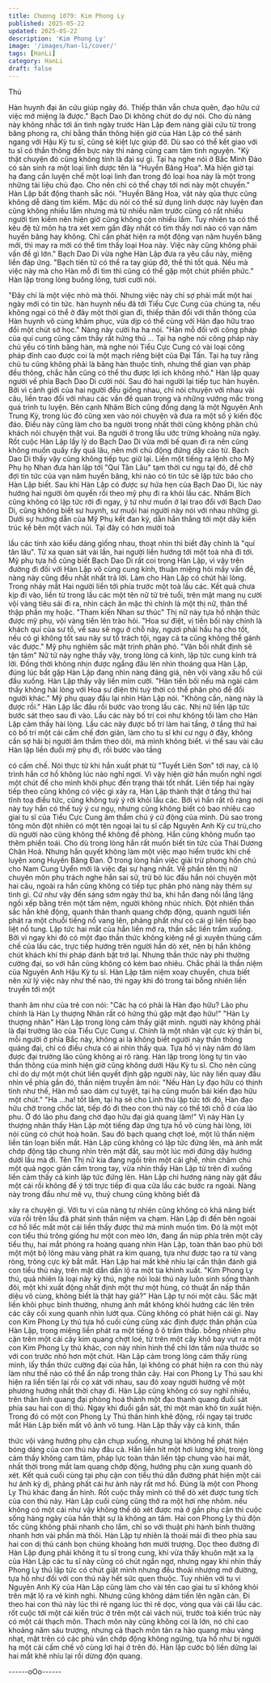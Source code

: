 ```yaml
---
title: Chương 1079: Kim Phong Ly
published: 2025-05-22
updated: 2025-05-22
description: 'Kim Phong Ly'
image: '/images/han-li/cover/'
tags: [HanLi]
category: HanLi
draft: false
---
```


Thú

Hàn huynh đại ân cứu giúp ngày đó. Thiếp thân vẫn chưa quên,
đạo hữu cứ việc mở miệng là được." Bạch Dao Di không chút do
dự nói.
Cho dù nàng này không nhắc tới ân tình ngày trước Hàn Lập đem
nàng giải cứu từ trong băng phong ra, chỉ bằng thần thông hiện
giờ của Hàn Lập có thể sánh ngang với Hậu Kỳ tu sĩ, cũng sẽ kiệt
lực giúp đỡ. Dù sao có thể kết giao với tu sĩ có thần thông đến
bực này thì nàng cũng cam tâm tình nguyện.
"Kỳ thật chuyện đó cũng không tính là đại sự gì. Tại hạ nghe nói ở
Bắc Minh Đảo có sản sinh ra một loại linh dược tên là "Huyền
Băng Hoa". Mà hiện giờ tại hạ đang cần luyện chế một loại linh
đan trong đó loại hoa này là một trong những tài liệu chủ đạo.
Cho nên chỉ có thể chạy tới nơi này một chuyến." Hàn Lập bất
động thanh sắc nói.
"Huyền Băng Hoa, vật này qủa thực cũng không dễ dàng tìm
kiếm. Mặc dù nói có thể sử dụng linh dược này luyện đan cũng
không nhiều lắm nhưng mà từ nhiều năm trước cũng có rất nhiều
người tìm kiếm nên hiện giờ cũng không còn nhiều lắm. Tuy
nhiên ta có thể kêu đệ tử môn hạ tra xét xem gần đây nhất có tìm
thấy nơi nào có vạn năm huyền băng hay không. Chỉ cần phát
hiện ra một động vạn năm huyền băng mới, thì may ra mới có thể
tìm thấy loại Hoa này. Việc này cũng không phải vấn đề gì lớn."
Bạch Dao Di vừa nghe Hàn Lập đưa ra yêu cầu này, miệng liền
đáp ứng.
"Bạch tiên tử có thể ra tay giúp đỡ, thế thì tốt quá. Nếu mà việc
này mà cho Hàn mỗ đi tìm thì cũng có thể gặp một chút phiền
phức." Hàn lập trong lòng buông lỏng, tươi cười nói.

"Đây chỉ là một việc nhỏ mà thôi. Nhưng việc này chỉ sợ phải mất
một hai ngày mới có tin tức. hàn huynh nếu đã tới Tiểu Cực Cung
của chúng ta, nếu không ngại có thể ở đây một thời gian đi, thiếp
thân đối với thần thông của Hàn huynh vô cùng khâm phục, vừa
dịp có thể cùng với Hàn đạo hữu trao đổi một chút sở học." Nàng
này cười ha ha nói.
"Hàn mỗ đối với công pháp của quí cung cũng cảm thấy rất hứng
thú … Tại hạ nghe nói công pháp này chủ yếu có tính băng hàn,
mà nghe nói Tiểu Cực Cung có vài loại công pháp đỉnh cao được
coi là một mạch riêng biệt của Đại Tấn. Tại hạ tuy rằng chủ tu
cũng không phải là băng hàn thuộc tính, nhưng thế gian vạn pháp
đều thông, chắc hẳn cũng có thể thu được lợi ích không nhỏ."
Hàn lập quay người về phía Bạch Dao Di cười nói. Sau đó hai
người lại tiếp tục hàn huyên.
Bởi vì cảnh giới của hai người đều giống nhau, chỉ nói chuyện với
nhau vài câu, liền trao đổi với nhau các vấn đề quan trọng và
những vướng mắc trong quá trình tu luyện. Bên cạnh Nhâm Bích
cũng đồng dạng là một Nguyên Anh Trung Kỳ, trong lúc đó cũng
xen vào nói chuyện và đưa ra một số ý kiến độc đáo. Điều này
cũng làm cho ba người trong nhất thời cũng không phân chủ
khách nói chuyện thật vui. Ba người ở trong lầu ước trừng khoảng
nửa ngày. Rốt cuộc Hàn Lập lấy lý do Bạch Dao Di vừa mới bế
quan đi ra nên cũng không muốn quấy rầy quá lâu, nên mới chủ
động đứng dậy cáo từ. Bạch Dao Di thấy vậy cũng không tiếp tục
giữ lại. Liền một tiếng ra lệnh cho Mỹ Phụ họ Nhan đưa hàn lập
tới "Quí Tân Lâu" tạm thời cư ngụ tại đó, để chờ đợi tin tức của
vạn năm huyền băng, khi nào có tin tức sẽ lập tức báo cho Hàn
Lập biết.
Sau khi Hàn Lập có được sự hứa hẹn của Bạch Dao Di, lúc này
hướng hai người ôm quyền rồi theo mỹ phụ đi ra khỏi lầu các.
Nhâm Bích cũng không có lập tức rời đi ngay, ý tứ như muốn ở lại
trao đổi với Bạch Dao Di, cũng không biết sư huynh, sư muội hai
người này nói với nhau những gì.
Dưới sự hướng dẫn của Mỹ Phụ kết đan kỳ, dẫn hắn thẳng tới
một dãy kiến trúc kề bên một vách núi. Tại đây có hơn mười toà

lầu các tinh xảo kiểu dáng giống nhau, thoạt nhìn thì biết đây
chính là "quí tân lâu".
Từ xa quan sát vài lần, hai người liền hướng tới một toà nhà đi tới.
Mỹ phụ tựa hồ cũng biết Bạch Dao Di rất coi trọng Hàn Lập, vì
vậy trên đường đi đối với Hàn Lập vô cùng cung kính, thuận
miệng hỏi mấy vấn đề, nàng này cũng đều nhất nhất trả lời. Làm
cho Hàn Lập có chút hài lòng.
Trong nháy mắt Hai người liền tới phía trước một toà lầu các. Kết
quả chưa kịp đi vào, liền từ trong lầu các một tên nữ tử trẻ tuổi,
trên mặt mang nụ cười vội vàng tiêu sái đi ra, nhìn cách ăn mặc
thì chính là một thị nữ, thân thể thập phần mỵ hoặc.
"Tham kiến Nhan sư thúc" Thị nữ này tựa hồ nhận thức được mỹ
phụ, vội vàng tiến lên trào hỏi.
"Hoa sư điệt, vị tiền bối này chính là khách quí của sư tổ, vể sau
sẽ ngụ ở chỗ này, ngươi phải hầu hạ cho tốt, nếu có gì không tốt
sau này sư tổ trách tội, ngay cả ta cũng không thể gánh vác
được." Mỹ phụ nghiêm sắc mặt trịnh phân phó.
"Vãn bối nhất định sẽ tận tâm" Nữ tử này nghe thấy vậy, trong
lòng cả kinh, lập tức cung kính trả lời. Đồng thời không nhịn được
ngẩng đầu lên nhìn thoáng qua Hàn Lập, đúng lúc bắt gặp Hàn
Lập đang nhìn nàng đáng giá, nên vội vàng xấu hổ cúi đầu xuống.
Hàn Lập thấy vậy liền mỉm cười.
"Hàn tiền bối nếu mà ngài cảm thấy không hài lòng với Hoa sư
điện thì tuỳ thời có thể phân phó để đổi người khác." Mỹ phụ quay
đầu lại nhìn Hàn Lập nói.
"Không cần, nàng này là được rồi." Hàn Lập lắc đầu rồi bước vào
trong lầu các. Nhị nữ liền lập tức bước sát theo sau đi vào.
Lầu các này bố trí coi như không tồi làm cho Hàn Lập cảm thấy
hài lòng. Lầu các này được bố trí làm hai tầng, ở tầng thứ hai có
bố trí một cái cấm chế đơn giản, làm cho tu sĩ khi cư ngụ ở đây,
không cần sợ hãi bị người âm thầm theo dõi, mà mình không biết.
vì thế sau vài câu Hàn lập liền đuổi mỹ phụ đi, rồi bước vào tầng

có cấm chế. Nói thực từ khi hắn xuất phát từ "Tuyết Liên Sơn" tới
nay, cả lộ trình hắn cơ hồ không lúc nào nghỉ ngơi. Vì vậy hiện giờ
hắn muốn nghỉ ngơi một chút để cho mình khôi phục đến trạng
thái tốt nhất.
Liên tiếp hai ngày tiếp theo cũng không có việc gì xảy ra, Hàn Lập
thành thật ở tầng thứ hai tĩnh toạ điều tức, cũng không tuỳ ý rời
khỏi lầu các. Bởi vì hắn rất rõ ràng nơi này tuy hắn có thể tuỳ ý cư
ngụ, nhưng cũng không biết có bao nhiêu cao giai tu sĩ của Tiểu
Cực Cung âm thầm chú ý cử động của mình.
Dù sao trong tông môn đột nhiên có một tên ngoại lai tu sĩ cấp
Nguyên Anh Kỳ cư trú,cho dù người nào cũng không thể không
đề phòng. Hắn cũng không muốn tạo thêm phiền toái.
Cho dù trong lòng hắn rất muốn biết tin tức của Thái Dương Chân
Hoả. Nhưng hắn quyết không làm một việc mạo hiểm trước khi
chế luyện xong Huyền Băng Đan. Ở trong lòng hắn việc giải trừ
phong hồn chú cho Nam Cung Uyển mới là việc đại sự hạng nhất.
Về phần tên thị nữ chuyên môn phụ trách nghe hắn sai sử, trừ bỏ
lúc đầu hắn nói chuyện một hai câu, ngoài ra hắn cũng không có
tiếp tục phân phó nàng này thêm sự tình gì.
Cứ như vậy đến sáng sớm ngày thứ ba, khi hắn đang nồi lẳng
lặng ngồi xếp bằng trên một tấm nệm, người không nhúc nhích.
Đột nhiên thần sắc hắn khẽ động, quanh thân thanh quang chớp
động, quanh người liền phát ra một chuỗi tiếng nổ vang lên,
phảng phất như có cái gì liên tiếp bạo liệt nổ tung. Lập tức hai mắt
của hắn liền mở ra, thần sắc liền trầm xuống.
Bởi vì ngay khi đó có một đạo thần thức không kiêng nể gì xuyên
thủng cấm chế của lầu các, trực tiếp hướng trên người hắn dò xét,
nên bị hắn không chút khách khí thi pháp đánh bật trở lại.
Nhưng thần thức này phi thường cường đại, so với hắn cũng
không có kém bao nhiêu. Chắc phải là thần niệm của Nguyên Anh
Hậu Kỳ tu sĩ.
Hàn Lập tâm niệm xoay chuyển, chưa biết nên xử lý việc này như
thế nào, thì ngay khi đó trong tai bỗng nhiên liền truyền tới một

thanh âm như của trẻ con nói:
"Các hạ có phải là Hàn đạo hữu? Lão phu chính là Hàn Ly
thượng Nhân rất có hứng thú gặp mặt đạo hữu!"
"Hàn Ly thượng nhân" Hàn Lập trong lòng cảm thấy giật mình.
người này không phải là đại trưởng lão của Tiểu Cực Cung ư.
Chính là một nhân vật cực kỳ thần bí, mỗi người ở phía Bắc này,
không ai là không biết người này thần thông quảng đại, chỉ có
điều chưa có ai nhìn thấy qua. Tựa hồ vị này năm đó làm được
đại trưởng lão cũng không ai rõ ràng.
Hàn lập trong lòng tự tin vào thần thông của mình hiện giờ cũng
không dưới Hậu Kỳ tu sĩ. Cho nên cũng chỉ do dự một một chút
liền quyết định gặp người này, lúc này liền quay đầu nhìn về phía
gần đó, thần niệm truyền âm nói:
"Nếu Hàn Ly đạo hữu có thịnh tình như thế, Hàn mỗ sao dám cự
tuyệt, tại hạ cũng muốn bái kiến đạo hữu một chút."
"Ha …ha! tốt lắm, tại hạ sẽ cho Linh thú lập tức tới đó, Hàn đạo
hữu chờ trong chốc lát, tiếp đó đi theo con thú này có thể tới chỗ
ở của lão phu. Ở đó lão phu đang chờ đạo hữu đại giá quang
lâm!"
Vị này Hàn Ly thượng nhân thấy Hàn Lập một tiếng đáp ứng tựa
hồ vô cùng hài lòng, lời nói cũng có chút hoà hoãn.
Sau đó bạch quang chợt loé, một lũ thần niệm liền tán loạn biến
mất. Hàn Lập cũng không có lập tức đứng lên, mà ánh mắt chớp
động tập chung nhìn trên mặt đất, sau một lúc mới đứng dậy
hướng dưới lầu mà đi.
Tên Thị nữ kia đang ngồi trên một cái ghế, nhìn chăm chú một
quả ngọc giản cầm trong tay, vừa nhìn thấy Hàn Lập từ trên đi
xuống liền cảm thấy cả kinh lập tức đứng lên. Hàn Lập chỉ hướng
nàng này gật đầu một cái rồi không để ý tới trực tiếp đi qua cửa
lầu các bước ra ngoài.
Nàng này trong đầu như mê vụ, thuỷ chung cũng không biết đã

xảy ra chuyện gì. Với tu vi của nàng tự nhiên cũng không có khả
năng biết vừa rồi trên lầu đã phát sinh thần niệm va chạm.
Hàn Lập đi đến bên ngoài cơ hồ liếc mắt một cái liền thấy được
thứ mà mình muốn tìm. Đó là một một con tiểu thú trông giống hư
một con mèo lớn, đang ẩn núp phía trên một cây tiểu thụ, hai mắt
phóng ra hoàng quang nhìn Hàn Lập, toàn thân bao phủ bởi một
một bộ lông màu vàng phát ra kim quang, tựa như được tạo ra từ
vàng ròng, trông cực kỳ bắt mắt.
Hàn Lập hai mắt khẽ nhíu lại cẩn thận đánh giá con tiểu thú này,
trên mặt dần dần lộ ra một tia khinh xuất.
"Kim Phong Ly thú, quả nhiên là loại này kỳ thú, nghe nói loài thú
này luôn sinh sống thành đôi, một khi xuất động nhất định một thư
một hùng, có thuật ẩn nấp thần diệu vô cùng, không biết là thật
hay giả?" Hàn Lập tự nói một câu. Sắc mặt liền khôi phục bình
thường, nhưng ánh mắt không khỏi hướng các lên trên các cây
cối xung quanh nhìn lướt qua. Cũng không có phát hiện cái gì.
Nay con Kim Phong Ly thú tựa hồ cuối cùng cũng xác định được
thân phận của Hàn Lập, trong miệng liền phát ra một tiếng ô ô
trầm thấp. bỗng nhiên phụ cận trên một cái cây kim quang chợt
loé, từ trên một cây khô bay vụt ra một con Kim Phong Ly thú
khác, con này nhìn hình thể chỉ lớn tầm nửa thước so với con
trước nhỏ hơn một chút.
Hàn Lập cảm trong lòng cảm thấy rùng mình, lấy thần thức cường
đại của hắn, lại không có phát hiện ra con thú này làm như thế
nào có thể ẩn nấp trong thân cây. Hai con Phong Ly Thú sau khi
hiện ra liền tiến lại rồi cọ xát với nhau, sau đó xoay người hướng
về một phương hướng nhất thời chạy đi.
Hàn Lập cũng không có suy nghĩ nhiều, trên thân linh quang đại
phóng hoá thành một đạo thanh quang đuổi sát phía sau hai con
dị thú.
Ngay khi đuổi gần sát, thì một màn khó tin xuất hiện. Trong đó có
một con Phong Ly Thú thân hình khẽ động, rồi ngay tại trước mắt
Hàn Lập biến mất vô ảnh vô tung. Hàn Lập thấy vậy cả kinh, thần

thức vội vàng hướng phụ cận chụp xuống, nhưng lại không hề
phát hiện bóng dáng của con thú này đâu cả.
Hắn liền hít một hơi lương khí, trong lòng cảm thấy không cam
tâm, pháp lực toàn thân liền tập chung vào hai mắt, nhất thời
trong mắt lam quang chớp động, hướng phụ cận xung quanh dò
xét. Kết quả cuối cùng tại phụ cận con tiểu thú dẫn đường phát
hiện một cái hư ảnh kỳ dị, phảng phất cái hư ảnh này rất mơ hồ.
Đúng là một con Phong Ly Thú khác đang ẩn hình. Rốt cuộc thấy
mình có thể dò xét được tung tích của con thú này. Hàn Lập cuối
cùng cũng thở ra một hơi nhẹ nhõm. nếu không có một cái như
vậy không thể dò xét được mà ở gần phụ cận thì cuộc sống hàng
ngày của hắn thật sự là không an tâm.
Hai con Phong Ly thú độn tốc cũng không phải nhanh cho lắm, chỉ
so với thuật phi hành bình thường nhanh hơn vài phần mà thôi.
Hàn Lập tự nhiên là thoải mái đi theo phía sau hai con dị thú cánh
bọn chúng khoảng hơn mười trượng.
Dọc theo đường đi Hàn Lập đụng phải không ít tu sĩ trong cung,
khi vừa thấy khuôn mặt xa lạ của Hàn Lập các tu sĩ này cũng có
chút ngẩn ngơ, nhưng ngay khi nhìn thấy Phong Ly thú lập tức có
chút giật mình nhưng đều thoái nhượng mở đường, tựa hồ như
đối với con thú này hết sức quen thuộc.
Tuy nhiên với tu vi Nguyên Anh Kỳ của Hàn Lập cũng làm cho vài
tên cao giai tu sĩ không khỏi trên mặt lộ ra vẻ kinh nghi. Nhưng
cũng không dám tiến lên ngăn cản.
Đi theo hai con thú này lúc thì rẽ ngang lúc thì rẽ dọc, vòng qua
vài cái lầu các. rốt cuộc tới một cái kiến trúc ở trên một cái vách
núi, trước toà kiến trúc này có một cái thạch môn. Thach môn này
cũng không coi là lớn, nó chỉ cao khoảng năm sáu trượng, nhưng
cả thạch môn tản ra hào quang màu vàng nhạt, mặt trên có các
phù văn chớp động không ngừng, tựa hồ như bị người hạ một cái
cấm chế vô cùng lợi hại ở trên đó.
Hàn lập cước bộ liền dừng lai hai mắt khẽ nhíu lại rồi dừng độn
quang.

------oOo------
